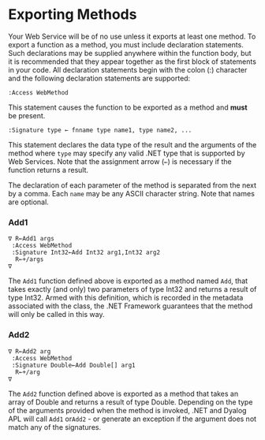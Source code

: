 # Exporting Methods

Your Web Service will be of no use unless it exports at least one method. To export a function as a method, you must include declaration statements. Such declarations may be supplied anywhere within the function body, but it is recommended that they appear together as the first block of statements in your code. All declaration statements begin with the colon (:) character and the following declaration statements are supported:
```apl
:Access WebMethod
```

This statement causes the function to be exported as a method and **must** be present.
```apl
:Signature type ← fnname type name1, type name2, ...
```

This statement declares the data type of the result and the arguments of the method where `type` may specify any valid .NET type that is supported by Web Services. Note that the assignment arrow (`←`) is necessary if the function returns a result.

The declaration of each parameter of the method is separated from the next by a comma. Each `name` may be any ASCII character string. Note that names are optional.

### Add1
```apl
∇ R←Add1 args
 :Access WebMethod
 :Signature Int32←Add Int32 arg1,Int32 arg2
  R←+/args
∇
```

The `Add1` function defined above is exported as a method named `Add`, that takes exactly (and only) two parameters of type Int32 and returns a result of type Int32. Armed with this definition, which is recorded in the metadata associated with the class, the .NET Framework guarantees that the method will only be called in this way.

### Add2
```apl
∇ R←Add2 arg
 :Access WebMethod
 :Signature Double←Add Double[] arg1
  R←+/arg
∇
```

The `Add2` function defined above is exported as a method that takes an array of Double and returns a result of type Double. Depending on the type of the arguments provided when the method is invoked, .NET and Dyalog APL will call `Add1` or`Add2` - or generate an exception if the argument does not match any of the signatures.

